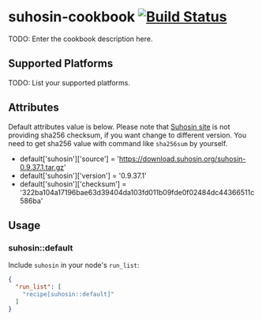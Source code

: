 # suhosin-cookbook [![Build Status](https://secure.travis-ci.org/[YOUR_GITHUB_USERNAME]/[YOUR_PROJECT_NAME].png)](http://travis-ci.org/[YOUR_GITHUB_USERNAME]/[YOUR_PROJECT_NAME])


TODO: Enter the cookbook description here.

## Supported Platforms

TODO: List your supported platforms.

## Attributes

Default attributes value is below.
Please note that [Suhosin site](https://suhosin.org/stories/download.html) is not providing sha256 checksum,
if you want change to different version. You need to get sha256 value with command like `sha256sum` by yourself.

* default['suhosin']['source'] = 'https://download.suhosin.org/suhosin-0.9.37.1.tar.gz'
* default['suhosin']['version'] = '0.9.37.1'
* default['suhosin']['checksum'] = '322ba104a17196bae63d39404da103fd011b09fde0f02484dc44366511c586ba'

## Usage

### suhosin::default

Include `suhosin` in your node's `run_list`:

```json
{
  "run_list": [
    "recipe[suhosin::default]"
  ]
}
```